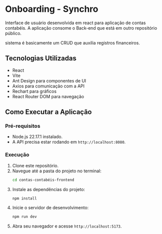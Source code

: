 # Onboarding - Synchro

Interface de usuário desenvolvida em react para aplicação de contas contabéis. A aplicação consome o Back-end que está em outro repositório público.

sistema é basicamente um CRUD que auxilia registros financeiros.

## Tecnologias Utilizadas
* React
* Vite
* Ant Design para componentes de UI 
* Axios para comunicação com a API
* Rechart para gráficos
* React Router DOM para navegação

## Como Executar a Aplicação

### Pré-requisitos
* Node.js 22.17.1 instalado.
* A API precisa estar rodando em `http://localhost:8080`.

### Execução
1.  Clone este repositório.
2.  Navegue até a pasta do projeto no terminal:
    ```bash
    cd contas-contabéis-frontend
    ```
3.  Instale as dependências do projeto:
    ```bash
    npm install
    ```
4.  Inicie o servidor de desenvolvimento:
    ```bash
    npm run dev
    ```
5.  Abra seu navegador e acesse `http://localhost:5173`.



